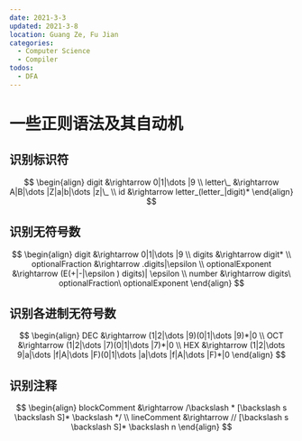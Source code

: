 ```yaml
---
date: 2021-3-3
updated: 2021-3-8
location: Guang Ze, Fu Jian
categories: 
  - Computer Science
  - Compiler
todos:
  - DFA
---
```


# 一些正则语法及其自动机

## 识别标识符

$$
\begin{align}
digit &\rightarrow 0|1|\dots |9 \\
letter\_ &\rightarrow A|B|\dots |Z|a|b|\dots |z|\_ \\
id &\rightarrow letter_(letter_|digit)*
\end{align}
$$

## 识别无符号数

$$
\begin{align}
digit &\rightarrow 0|1|\dots |9 \\
digits &\rightarrow digit* \\
optionalFraction &\rightarrow .digits|\epsilon \\
optionalExponent &\rightarrow (E(+|-|\epsilon ) digits)| \epsilon \\
number &\rightarrow digits\ optionalFraction\ optionalExponent
\end{align}
$$

## 识别各进制无符号数

$$
\begin{align}
DEC &\rightarrow (1|2|\dots |9)(0|1|\dots |9)*|0 \\
OCT &\rightarrow (1|2|\dots |7)(0|1|\dots |7)*|0 \\
HEX &\rightarrow (1|2|\dots 9|a|\dots |f|A|\dots |F)(0|1|\dots |a|\dots |f|A|\dots |F)*|0
\end{align}
$$

## 识别注释

$$
\begin{align}
blockComment &\rightarrow /\backslash * [\backslash s \backslash S]* \backslash */ \\
lineComment &\rightarrow // [\backslash s \backslash S]* \backslash n
\end{align}
$$

